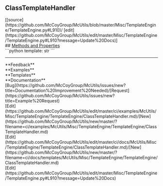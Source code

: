 ## <a id="McUtils.Misc.TemplateEngine.TemplateEngine.ClassTemplateHandler">ClassTemplateHandler</a> 

<div class="docs-source-link" markdown="1">
[[source](https://github.com/McCoyGroup/McUtils/blob/master/Misc/TemplateEngine/TemplateEngine.py#L910)/
[edit](https://github.com/McCoyGroup/McUtils/edit/master/Misc/TemplateEngine/TemplateEngine.py#L910?message=Update%20Docs)]
</div>









<div class="collapsible-section">
 <div class="collapsible-section collapsible-section-header" markdown="1">
## <a class="collapse-link" data-toggle="collapse" href="#methods" markdown="1"> Methods and Properties</a> <a class="float-right" data-toggle="collapse" href="#methods"><i class="fa fa-chevron-down"></i></a>
 </div>
 <div class="collapsible-section collapsible-section-body collapse show" id="methods" markdown="1">
 ```python
template: str
```

 </div>
</div>












---


<div markdown="1" class="text-secondary">
<div class="container">
  <div class="row">
   <div class="col" markdown="1">
**Feedback**   
</div>
   <div class="col" markdown="1">
**Examples**   
</div>
   <div class="col" markdown="1">
**Templates**   
</div>
   <div class="col" markdown="1">
**Documentation**   
</div>
   <div class="col" markdown="1">
   
</div>
   <div class="col" markdown="1">
   
</div>
   <div class="col" markdown="1">
   
</div>
</div>
  <div class="row">
   <div class="col" markdown="1">
[Bug](https://github.com/McCoyGroup/McUtils/issues/new?title=Documentation%20Improvement%20Needed)/[Request](https://github.com/McCoyGroup/McUtils/issues/new?title=Example%20Request)   
</div>
   <div class="col" markdown="1">
[Edit](https://github.com/McCoyGroup/McUtils/edit/master/ci/examples/McUtils/Misc/TemplateEngine/TemplateEngine/ClassTemplateHandler.md)/[New](https://github.com/McCoyGroup/McUtils/new/master/?filename=ci/examples/McUtils/Misc/TemplateEngine/TemplateEngine/ClassTemplateHandler.md)   
</div>
   <div class="col" markdown="1">
[Edit](https://github.com/McCoyGroup/McUtils/edit/master/ci/docs/McUtils/Misc/TemplateEngine/TemplateEngine/ClassTemplateHandler.md)/[New](https://github.com/McCoyGroup/McUtils/new/master/?filename=ci/docs/templates/McUtils/Misc/TemplateEngine/TemplateEngine/ClassTemplateHandler.md)   
</div>
   <div class="col" markdown="1">
[Edit](https://github.com/McCoyGroup/McUtils/edit/master/Misc/TemplateEngine/TemplateEngine.py#L910?message=Update%20Docs)   
</div>
   <div class="col" markdown="1">
   
</div>
   <div class="col" markdown="1">
   
</div>
   <div class="col" markdown="1">
   
</div>
</div>
</div>
</div>